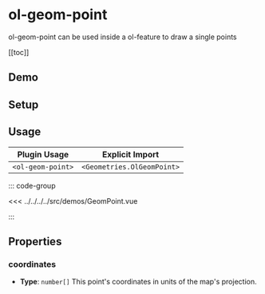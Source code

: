 # ol-geom-point

ol-geom-point can be used inside a ol-feature to draw a single points

[[toc]]

## Demo

<script setup lang="ts">
import GeomPoint from "@demos/GeomPoint.vue"
</script>

<ClientOnly>
<GeomPoint />
</ClientOnly>

## Setup

<!--@include: ../../geometries.plugin.md-->

## Usage

| Plugin Usage      |      Explicit Import       |
| ----------------- | :------------------------: |
| `<ol-geom-point>` | `<Geometries.OlGeomPoint>` |

::: code-group

<<< ../../../../src/demos/GeomPoint.vue

:::

## Properties

### coordinates

- **Type**: `number[]`
  This point's coordinates in units of the map's projection.
